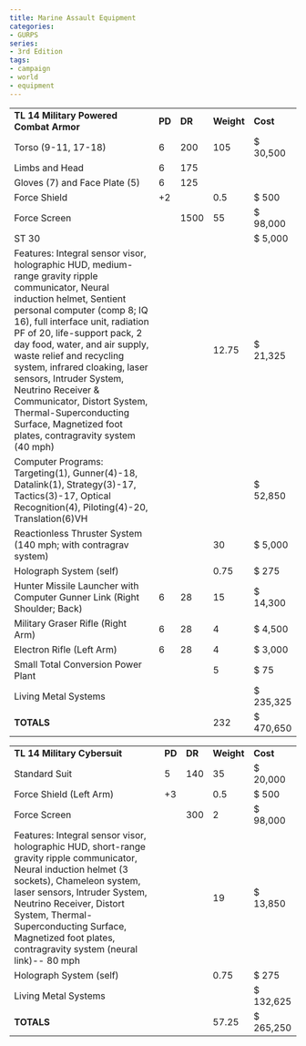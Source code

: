 ```yaml
---
title: Marine Assault Equipment
categories:
- GURPS
series:
- 3rd Edition
tags:
- campaign
- world
- equipment
---
```


|                                                                                                                                                                                                                                                                                                                                                                                                                                                                                                |        |        |            |           |
|------------------------------------------------------------------------------------------------------------------------------------------------------------------------------------------------------------------------------------------------------------------------------------------------------------------------------------------------------------------------------------------------------------------------------------------------------------------------------------------------|--------|--------|------------|-----------|
| **TL 14 Military Powered Combat Armor**                                                                                                                                                                                                                                                                                                                                                                                                                                                        | **PD** | **DR** | **Weight** | **Cost**  |
| Torso (9-11, 17-18)                                                                                                                                                                                                                                                                                                                                                                                                                                                                            | 6      | 200    | 105        | $ 30,500  |
| Limbs and Head                                                                                                                                                                                                                                                                                                                                                                                                                                                                                 | 6      | 175    |            |           |
| Gloves (7) and Face Plate (5)                                                                                                                                                                                                                                                                                                                                                                                                                                                                  | 6      | 125    |            |           |
| Force Shield                                                                                                                                                                                                                                                                                                                                                                                                                                                                                   | +2     |        | 0.5        | $ 500     |
| Force Screen                                                                                                                                                                                                                                                                                                                                                                                                                                                                                   |        | 1500   | 55         | $ 98,000  |
| ST 30                                                                                                                                                                                                                                                                                                                                                                                                                                                                                          |        |        |            | $ 5,000   |
| Features: Integral sensor visor, holographic HUD, medium-range gravity ripple communicator, Neural induction helmet, Sentient personal computer (comp 8; IQ 16), full interface unit, radiation PF of 20, life-support pack, 2 day food, water, and air supply, waste relief and recycling system, infrared cloaking, laser sensors, Intruder System, Neutrino Receiver & Communicator, Distort System, Thermal-Superconducting Surface, Magnetized foot plates, contragravity system (40 mph) |        |        | 12.75      | $ 21,325  |
| Computer Programs: Targeting(1), Gunner(4)-18, Datalink(1), Strategy(3)-17, Tactics(3)-17, Optical Recognition(4), Piloting(4)-20, Translation(6)VH                                                                                                                                                                                                                                                                                                                                            |        |        |            | $ 52,850  |
| Reactionless Thruster System (140 mph; with contragrav system)                                                                                                                                                                                                                                                                                                                                                                                                                                 |        |        | 30         | $ 5,000   |
| Holograph System (self)                                                                                                                                                                                                                                                                                                                                                                                                                                                                        |        |        | 0.75       | $ 275     |
| Hunter Missile Launcher with Computer Gunner Link (Right Shoulder; Back)                                                                                                                                                                                                                                                                                                                                                                                                                       | 6      | 28     | 15         | $ 14,300  |
| Military Graser Rifle (Right Arm)                                                                                                                                                                                                                                                                                                                                                                                                                                                              | 6      | 28     | 4          | $ 4,500   |
| Electron Rifle (Left Arm)                                                                                                                                                                                                                                                                                                                                                                                                                                                                      | 6      | 28     | 4          | $ 3,000   |
| Small Total Conversion Power Plant                                                                                                                                                                                                                                                                                                                                                                                                                                                             |        |        | 5          | $ 75      |
| Living Metal Systems                                                                                                                                                                                                                                                                                                                                                                                                                                                                           |        |        |            | $ 235,325 |
| **TOTALS**                                                                                                                                                                                                                                                                                                                                                                                                                                                                                     |        |        | 232        | $ 470,650 |

|                                                                                                                                                                                                                                                                                                                           |        |        |            |           |
|---------------------------------------------------------------------------------------------------------------------------------------------------------------------------------------------------------------------------------------------------------------------------------------------------------------------------|--------|--------|------------|-----------|
| **TL 14 Military Cybersuit**                                                                                                                                                                                                                                                                                              | **PD** | **DR** | **Weight** | **Cost**  |
| Standard Suit                                                                                                                                                                                                                                                                                                             | 5      | 140    | 35         | $ 20,000  |
| Force Shield (Left Arm)                                                                                                                                                                                                                                                                                                   | +3     |        | 0.5        | $ 500     |
| Force Screen                                                                                                                                                                                                                                                                                                              |        | 300    | 2          | $ 98,000  |
| Features: Integral sensor visor, holographic HUD, short-range gravity ripple communicator, Neural induction helmet (3 sockets), Chameleon system, laser sensors, Intruder System, Neutrino Receiver, Distort System, Thermal-Superconducting Surface, Magnetized foot plates, contragravity system (neural link)-- 80 mph |        |        | 19         | $ 13,850  |
| Holograph System (self)                                                                                                                                                                                                                                                                                                   |        |        | 0.75       | $ 275     |
| Living Metal Systems                                                                                                                                                                                                                                                                                                      |        |        |            | $ 132,625 |
| **TOTALS**                                                                                                                                                                                                                                                                                                                |        |        | 57.25      | $ 265,250 |
